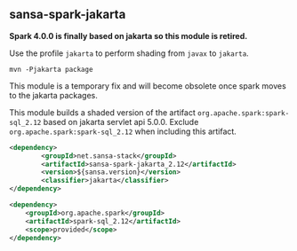 ## sansa-spark-jakarta


**Spark 4.0.0 is finally based on jakarta so this module is retired.**

Use the profile `jakarta` to perform shading from `javax` to `jakarta`.

`mvn -Pjakarta package`

This module is a temporary fix and will become obsolete once spark moves to the jakarta packages.

This module builds a shaded version of the artifact `org.apache.spark:spark-sql_2.12` based on jakarta servlet api 5.0.0.
Exclude `org.apache.spark:spark-sql_2.12` when including this artifact.

```xml
<dependency>
        <groupId>net.sansa-stack</groupId>
        <artifactId>sansa-spark-jakarta_2.12</artifactId>
        <version>${sansa.version}</version>
        <classifier>jakarta</classifier>
</dependency>

<dependency>
	<groupId>org.apache.spark</groupId>
	<artifactId>spark-sql_2.12</artifactId>
	<scope>provided</scope>
</dependency>
```

